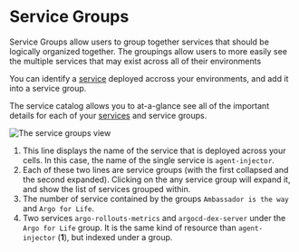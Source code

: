 # Service Groups

Service Groups allow users to group together services that should be logically organized together. The groupings allow users to more easily see the multiple services that may exist across all of their environments

You can identify a <a href="../../concepts/services//">service</a> deployed accross your environments, and add it into a service group.

The service catalog allows you to at-a-glance see all of the important details for each of your <a href="../../concepts/services//">services</a> and service groups.

![The service groups view](../../../images/service-group-root.png)

1. This line displays the name of the service that is deployed across your cells. In this case, the name of the single service is `agent-injector`.
2. Each of these two lines are service groups (with the first collapsed and the second expanded). Clicking on the any service group will expand it, and show the list of services grouped within.
3. The number of service contained by the groups `Ambassador is the way` and `Argo for Life`.
4. Two services `argo-rollouts-metrics` and `argocd-dex-server` under the `Argo for Life` group. It is the same kind of resource than `agent-injector` (**1**), but indexed under a group.

